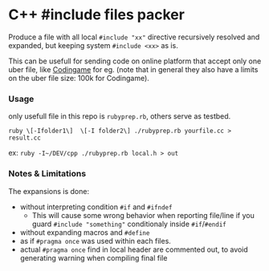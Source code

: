 # C++ #include files packer

Produce a file with all local ```#include "xx"``` directive recursively resolved and expanded, but keeping system ```#include <xx>``` as is.

This can be usefull for sending code on online platform that accept only one uber file, like [Codingame](https://www.codingame.com) for eg. (note that in general they also have a limits on the uber file size: 100k for Codingame).

### Usage
only usefull file in this repo is ```rubyprep.rb```, others serve as testbed.

```ruby \[-Ifolder1\]  \[-I folder2\] ./rubyprep.rb yourfile.cc > result.cc```

ex: 
```ruby -I~/DEV/cpp ./rubyprep.rb local.h > out```

### Notes & Limitations

The expansions is done:
- without interpreting condition ```#if``` and ```#ifndef```
  - This will cause some wrong behavior when reporting file/line if you guard ```#include "something"``` conditionaly inside ```#if```/```#endif```
- without expanding macros and ```#define```
- as if ```#pragma once``` was used within each files.
- actual  ```#pragma once``` find in local header are commented out, to avoid generating warning when compiling final file

